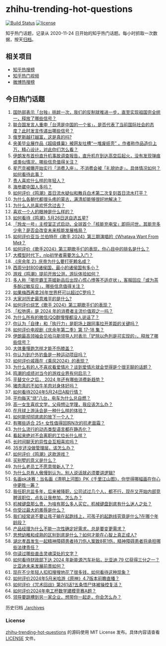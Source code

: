 # zhihu-trending-hot-questions

[![Build Status](https://github.com/justjavac/zhihu-trending-hot-questions/workflows/ci/badge.svg?branch=master)](https://github.com/justjavac/zhihu-trending-hot-questions/actions)
[![license](https://img.shields.io/github/license/justjavac/zhihu-trending-hot-questions)](https://github.com/justjavac/zhihu-trending-hot-questions/blob/master/LICENSE)

知乎热门话题，记录从 2020-11-24
日开始的知乎热门话题。每小时抓取一次数据，按天[归档](./archives)。

## 相关项目

- [知乎热搜榜](https://github.com/justjavac/zhihu-trending-top-search)
- [知乎热门视频](https://github.com/justjavac/zhihu-trending-hot-video)
- [微博热搜榜](https://github.com/justjavac/weibo-trending-hot-search)

## 今日热门话题

<!-- BEGIN -->
<!-- 最后更新时间 Sat May 25 2024 05:15:21 GMT+0800 (China Standard Time) -->

1. [国防部表示「台独」挑衅一次，我们的反制就推进一步，直至实现祖国完全统一，释放了哪些信号？](https://www.zhihu.com/question/657026683)
1. [联合国发言人重申「台湾是中国的一个省」，是否代表了当前国际社会的态度？此时发言传递出哪些信号？](https://www.zhihu.com/question/657058376)
1. [俄罗斯越打越富，这是真的吗?](https://www.zhihu.com/question/656907254)
1. [央美毕业展作品《超级蜂巢》被网友吐槽“一堆废纸壳” ，作者称作品造价上万，精心设计，对此你们怎么看？](https://www.zhihu.com/question/657035134)
1. [伊朗发布首份直升机事故调查报告，直升机在到达高空后起火，没有发现弹痕或类似情况，哪些信息值得关注？](https://www.zhihu.com/question/657000549)
1. [星巴克被曝开始实行「消费入座」，不消费会被「礼貌劝走」，具体情况如何？如何看待此事？](https://www.zhihu.com/question/657035264)
1. [贵人喜欢什么样的年轻人？](https://www.zhihu.com/question/652859628)
1. [海参崴中国人多吗？](https://www.zhihu.com/question/362187335)
1. [如何评价《鸣潮》首日流水疑似和散兵白术第二次复刻首日流水打平？](https://www.zhihu.com/question/656987967)
1. [为什么各朝代都很头疼的蒙古，满清却能够很好地解决？](https://www.zhihu.com/question/599870965)
1. [为什么人总喜欢怀念过去？](https://www.zhihu.com/question/654386129)
1. [喜欢一个人的眼神是什么样的？](https://www.zhihu.com/question/23972203)
1. [如何看待《鸣潮》5月26日送自选五星?](https://www.zhihu.com/question/657053600)
1. [「玲龙一号」主控室正式启动，全球首个「核能充电宝」即将问世，其能充多少电？是否会改变未来核能发展格局？](https://www.zhihu.com/question/656806105)
1. [如何评价亚当·兰伯特在《歌手 2024》第三期演唱的《Whataya Want From Me》？](https://www.zhihu.com/question/657039376)
1. [如何评价《歌手2024》第三期歌手们的表现，你心目中的排名是什么？](https://www.zhihu.com/question/657017111)
1. [大模型时代下，nlp初学者需要怎么入门？](https://www.zhihu.com/question/595292943)
1. [《庆余年 2》庆帝为什么要打死赖名成？](https://www.zhihu.com/question/656856026)
1. [西周分封800诸侯国，最小的诸侯国有多小？](https://www.zhihu.com/question/527888692)
1. [游戏《鸣潮》提前开放公测，游玩体验如何？](https://www.zhihu.com/question/656905412)
1. [多人称「喝完霸王茶姬新品后出现心慌心悸等不适症状」，客服回应「或为茶多酚过敏反应」，哪些信息值得关注？](https://www.zhihu.com/question/656919927)
1. [如果梅西再拿26年世界杯可以超过C罗吗？](https://www.zhihu.com/question/656336583)
1. [大家对历史最意难平的是什么?](https://www.zhihu.com/question/656241790)
1. [如何评价综艺《歌手 2024》第三期歌手们的表现？](https://www.zhihu.com/question/656926347)
1. [「松弛感」是 2024 年的消费者主流价值观之一吗？](https://www.zhihu.com/question/656902748)
1. [为什么所有的微信/QQ群慢慢都没人说话了？](https://www.zhihu.com/question/638714430)
1. [你认为「自律」和「执行力」是职场上跟同事拉开差距的关键吗？](https://www.zhihu.com/question/653431148)
1. [如何评价电视剧《庆余年第二季》第 17-18 集？](https://www.zhihu.com/question/656940455)
1. [伊朗最高领袖会见哈马斯领导人时表示「铲除以色列是可实现的」，释放了哪些信号？](https://www.zhihu.com/question/656935057)
1. [大体重慢跑怎样才能不伤膝盖？](https://www.zhihu.com/question/656480205)
1. [你认为到户外钓鱼是一种运动项目吗？](https://www.zhihu.com/question/655372276)
1. [如何评价戚薇在《乘风2024》的表现？](https://www.zhihu.com/question/655258558)
1. [为什么有的人不喜欢看爱情片？谈到爱情片就会觉得是个很无聊的话题？](https://www.zhihu.com/question/36694957)
1. [鸣潮的成绩对当今的游戏业界有何启示？](https://www.zhihu.com/question/657018015)
1. [平替文化之后， 2024 年还有哪些消费新趋势？](https://www.zhihu.com/question/657035452)
1. [猪肉真的不如牛羊肉对身体好吗？](https://www.zhihu.com/question/311153912)
1. [如何看待2024年5月24日A股行情？](https://www.zhihu.com/question/656893464)
1. [平均每天“烧”八台，电车为什么总自燃？](https://www.zhihu.com/question/642765104)
1. [高一女生喜欢文学，父母想让学理，我应该怎么办？](https://www.zhihu.com/question/655489619)
1. [在月球上游泳会是一种什么样的体验？](https://www.zhihu.com/question/440028850)
1. [如何能彻彻底底的放下一个人？](https://www.zhihu.com/question/417062982)
1. [有哪些适合 25+ 女性值得回购N次的抗老面霜？](https://www.zhihu.com/question/653888902)
1. [为什么流行的动态类型语言都在静态化？](https://www.zhihu.com/question/656967751)
1. [看起来绝对不会离职的工位长什么样？](https://www.zhihu.com/question/621565058)
1. [长时间聊天的异性会互相喜欢吗？](https://www.zhihu.com/question/653303757)
1. [35岁还没做管理层，该怎么办？](https://www.zhihu.com/question/572644474)
1. [如何评价《鸣潮》这款游戏？](https://www.zhihu.com/question/656905211)
1. [买别墅的意义是什么？](https://www.zhihu.com/question/276461256)
1. [为什么老员工不愿意带新人了？](https://www.zhihu.com/question/656870197)
1. [为什么总有人傲慢到认为，别人说话就必须要讲逻辑?](https://www.zhihu.com/question/656632662)
1. [名画pk决赛：当名画《清明上河图》PK《千里江山图》，你觉得哪幅画在你心中更胜一筹？](https://www.zhihu.com/question/656999935)
1. [我任职总监多年，后来被降职，公司试过几个人，都不行，现在又开始内部竞聘该职位，点名让我参加，怎么办？](https://www.zhihu.com/question/655952018)
1. [机械键盘那么贵，为啥有那么多人买它，机械键盘到底有什么迷人之处？](https://www.zhihu.com/question/654183652)
1. [你受过最大的羞辱是什么？](https://www.zhihu.com/question/20794578)
1. [我们经常说不要让孩子输在起跑线上，可孩子的起跑线究竟是什么?在哪个年龄段？](https://www.zhihu.com/question/655659804)
1. [产品经理为什么不能一次性确定好需求，总是要变更需求？](https://www.zhihu.com/question/655127036)
1. [思想幼稚和成熟的区别到底是什么？如何才能在心智上真正成人?](https://www.zhihu.com/question/656857635)
1. [湖北孝昌发生一起精神障碍患者持刀伤人案致8死1伤，精神障碍患者将承担哪些法律责任？](https://www.zhihu.com/question/656932760)
1. [你读过哪些直击灵魂深处的文字？](https://www.zhihu.com/question/652567900)
1. [如何看待财政部下达 2024 年新能源汽车补贴，比亚迪 79 亿获得三分之一？比亚迪未来发展前景如何？](https://www.zhihu.com/question/656850082)
1. [现在不少年轻人扣扣搜搜地花了很多钱，如何看待这种现象？](https://www.zhihu.com/question/656904686)
1. [如何评价2024年5月米哈游《原神》4.7版本前瞻直播？](https://www.zhihu.com/question/656802241)
1. [如何评价《咒术回战》第261话?五条悟尸体被操控复活？](https://www.zhihu.com/question/656913871)
1. [如何评价2024年电工杯数学建模竞赛A题？](https://www.zhihu.com/question/657002849)
1. [领导要跳槽到另一家企业，想带你一起走，你会怎么办？](https://www.zhihu.com/question/656783746)

<!-- END -->

历史归档 [./archives](./archives)

### License

[zhihu-trending-hot-questions](https://github.com/justjavac/zhihu-trending-hot-questions)
的源码使用 MIT License 发布。具体内容请查看 [LICENSE](./LICENSE) 文件。
